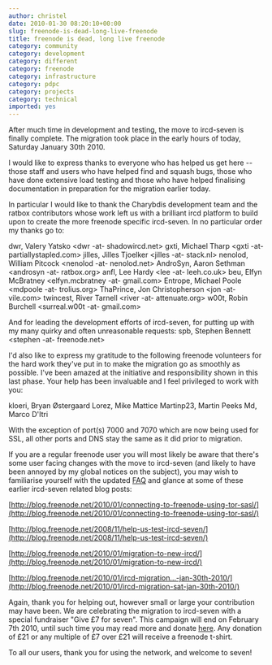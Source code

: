 ```yaml
---
author: christel
date: 2010-01-30 08:20:10+00:00
slug: freenode-is-dead-long-live-freenode
title: freenode is dead, long live freenode
category: community
category: development
category: different
category: freenode
category: infrastructure
category: pdpc
category: projects
category: technical
imported: yes
---
```

After much time in development and testing, the move to ircd-seven is finally complete. The migration took place in the early hours of today, Saturday January 30th 2010.

I would like to express thanks to everyone who has helped us get here -- those staff and users who have helped find and squash bugs, those who have done extensive load testing and those who have helped finalising documentation in preparation for the migration earlier today.

In particular I would like to thank the Charybdis development team and the ratbox contributors whose work left us with a brilliant ircd platform to build upon to create the more freenode specific ircd-seven. In no particular order my thanks go to:

dwr, Valery Yatsko <dwr -at- shadowircd.net>
gxti, Michael Tharp <gxti -at- partiallystapled.com>
jilles, Jilles Tjoelker <jilles -at- stack.nl>
nenolod, William Pitcock <nenolod -at- nenolod.net>
AndroSyn, Aaron Sethman <androsyn -at- ratbox.org>
anfl, Lee Hardy <lee -at- leeh.co.uk>
beu, Elfyn McBratney <elfyn.mcbratney -at- gmail.com>
Entrope, Michael Poole <mdpoole -at- trolius.org>
ThaPrince, Jon Christopherson <jon -at- vile.com>
twincest, River Tarnell <river -at- attenuate.org>
w00t, Robin Burchell <surreal.w00t -at- gmail.com>

And for leading the development efforts of ircd-seven, for putting up with my many quirky and often unreasonable requests:
spb, Stephen Bennett <stephen -at- freenode.net>

I'd also like to express my gratitude to the following freenode volunteers for the hard work they've put in to make the migration go as smoothly as possible. I've been amazed at the initiative and responsibility shown in this last phase. Your help has been invaluable and I feel privileged to work with you:

kloeri, Bryan Østergaard
Lorez, Mike Mattice
Martinp23, Martin Peeks
Md, Marco D'Itri

With the exception of port(s) 7000 and 7070 which are now being used for SSL, all other ports and DNS stay the same as it did prior to migration.

If you are a regular freenode user you will most likely be aware that there's some user facing changes with the move to ircd-seven (and likely to have been annoyed by my global notices on the subject), you may wish to familiarise yourself with the updated [FAQ](http://freenode.net/faq.shtml) and glance at some of these earlier ircd-seven related blog posts:

[http://blog.freenode.net/2010/01/connecting-to-freenode-using-tor-sasl/](http://blog.freenode.net/2010/01/connecting-to-freenode-using-tor-sasl/)

[http://blog.freenode.net/2008/11/help-us-test-ircd-seven/](http://blog.freenode.net/2008/11/help-us-test-ircd-seven/)

[http://blog.freenode.net/2010/01/migration-to-new-ircd/](http://blog.freenode.net/2010/01/migration-to-new-ircd/)

[http://blog.freenode.net/2010/01/ircd-migration…-jan-30th-2010/](http://blog.freenode.net/2010/01/ircd-migration-sat-jan-30th-2010/)

Again, thank you for helping out, however small or large your contribution may have been. We are celebrating the migration to ircd-seven with a special fundraiser "Give £7 for seven". This campaign will end on February 7th 2010, until such time you may read more and donate [here](http://freenode.net/pdpc_seven.shtml). Any donation of £21 or any multiple of £7 over £21 will receive a freenode t-shirt.

To all our users, thank you for using the network, and welcome to seven!
